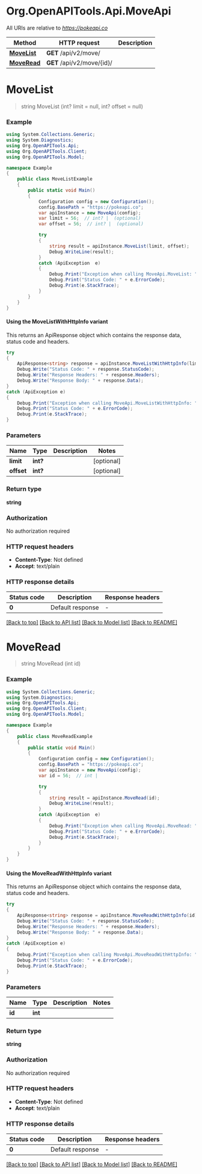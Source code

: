 # Org.OpenAPITools.Api.MoveApi

All URIs are relative to *https://pokeapi.co*

| Method | HTTP request | Description |
|--------|--------------|-------------|
| [**MoveList**](MoveApi.md#movelist) | **GET** /api/v2/move/ |  |
| [**MoveRead**](MoveApi.md#moveread) | **GET** /api/v2/move/{id}/ |  |

<a name="movelist"></a>
# **MoveList**
> string MoveList (int? limit = null, int? offset = null)



### Example
```csharp
using System.Collections.Generic;
using System.Diagnostics;
using Org.OpenAPITools.Api;
using Org.OpenAPITools.Client;
using Org.OpenAPITools.Model;

namespace Example
{
    public class MoveListExample
    {
        public static void Main()
        {
            Configuration config = new Configuration();
            config.BasePath = "https://pokeapi.co";
            var apiInstance = new MoveApi(config);
            var limit = 56;  // int? |  (optional) 
            var offset = 56;  // int? |  (optional) 

            try
            {
                string result = apiInstance.MoveList(limit, offset);
                Debug.WriteLine(result);
            }
            catch (ApiException  e)
            {
                Debug.Print("Exception when calling MoveApi.MoveList: " + e.Message);
                Debug.Print("Status Code: " + e.ErrorCode);
                Debug.Print(e.StackTrace);
            }
        }
    }
}
```

#### Using the MoveListWithHttpInfo variant
This returns an ApiResponse object which contains the response data, status code and headers.

```csharp
try
{
    ApiResponse<string> response = apiInstance.MoveListWithHttpInfo(limit, offset);
    Debug.Write("Status Code: " + response.StatusCode);
    Debug.Write("Response Headers: " + response.Headers);
    Debug.Write("Response Body: " + response.Data);
}
catch (ApiException e)
{
    Debug.Print("Exception when calling MoveApi.MoveListWithHttpInfo: " + e.Message);
    Debug.Print("Status Code: " + e.ErrorCode);
    Debug.Print(e.StackTrace);
}
```

### Parameters

| Name | Type | Description | Notes |
|------|------|-------------|-------|
| **limit** | **int?** |  | [optional]  |
| **offset** | **int?** |  | [optional]  |

### Return type

**string**

### Authorization

No authorization required

### HTTP request headers

 - **Content-Type**: Not defined
 - **Accept**: text/plain


### HTTP response details
| Status code | Description | Response headers |
|-------------|-------------|------------------|
| **0** | Default response |  -  |

[[Back to top]](#) [[Back to API list]](../README.md#documentation-for-api-endpoints) [[Back to Model list]](../README.md#documentation-for-models) [[Back to README]](../README.md)

<a name="moveread"></a>
# **MoveRead**
> string MoveRead (int id)



### Example
```csharp
using System.Collections.Generic;
using System.Diagnostics;
using Org.OpenAPITools.Api;
using Org.OpenAPITools.Client;
using Org.OpenAPITools.Model;

namespace Example
{
    public class MoveReadExample
    {
        public static void Main()
        {
            Configuration config = new Configuration();
            config.BasePath = "https://pokeapi.co";
            var apiInstance = new MoveApi(config);
            var id = 56;  // int | 

            try
            {
                string result = apiInstance.MoveRead(id);
                Debug.WriteLine(result);
            }
            catch (ApiException  e)
            {
                Debug.Print("Exception when calling MoveApi.MoveRead: " + e.Message);
                Debug.Print("Status Code: " + e.ErrorCode);
                Debug.Print(e.StackTrace);
            }
        }
    }
}
```

#### Using the MoveReadWithHttpInfo variant
This returns an ApiResponse object which contains the response data, status code and headers.

```csharp
try
{
    ApiResponse<string> response = apiInstance.MoveReadWithHttpInfo(id);
    Debug.Write("Status Code: " + response.StatusCode);
    Debug.Write("Response Headers: " + response.Headers);
    Debug.Write("Response Body: " + response.Data);
}
catch (ApiException e)
{
    Debug.Print("Exception when calling MoveApi.MoveReadWithHttpInfo: " + e.Message);
    Debug.Print("Status Code: " + e.ErrorCode);
    Debug.Print(e.StackTrace);
}
```

### Parameters

| Name | Type | Description | Notes |
|------|------|-------------|-------|
| **id** | **int** |  |  |

### Return type

**string**

### Authorization

No authorization required

### HTTP request headers

 - **Content-Type**: Not defined
 - **Accept**: text/plain


### HTTP response details
| Status code | Description | Response headers |
|-------------|-------------|------------------|
| **0** | Default response |  -  |

[[Back to top]](#) [[Back to API list]](../README.md#documentation-for-api-endpoints) [[Back to Model list]](../README.md#documentation-for-models) [[Back to README]](../README.md)

